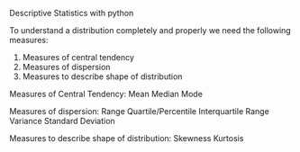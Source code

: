 Descriptive Statistics with python

To understand a distribution completely and properly we need the following measures:
1.	Measures of central tendency
2.	Measures of dispersion
3.	Measures to describe shape of distribution

Measures of Central Tendency:
Mean
Median
Mode

Measures of dispersion: 
Range
Quartile/Percentile
Interquartile Range
Variance
Standard Deviation

Measures to describe shape of distribution: Skewness
Kurtosis
